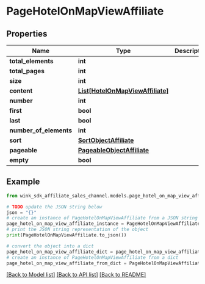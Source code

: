 # PageHotelOnMapViewAffiliate


## Properties

Name | Type | Description | Notes
------------ | ------------- | ------------- | -------------
**total_elements** | **int** |  | [optional] 
**total_pages** | **int** |  | [optional] 
**size** | **int** |  | [optional] 
**content** | [**List[HotelOnMapViewAffiliate]**](HotelOnMapViewAffiliate.md) |  | [optional] 
**number** | **int** |  | [optional] 
**first** | **bool** |  | [optional] 
**last** | **bool** |  | [optional] 
**number_of_elements** | **int** |  | [optional] 
**sort** | [**SortObjectAffiliate**](SortObjectAffiliate.md) |  | [optional] 
**pageable** | [**PageableObjectAffiliate**](PageableObjectAffiliate.md) |  | [optional] 
**empty** | **bool** |  | [optional] 

## Example

```python
from wink_sdk_affiliate_sales_channel.models.page_hotel_on_map_view_affiliate import PageHotelOnMapViewAffiliate

# TODO update the JSON string below
json = "{}"
# create an instance of PageHotelOnMapViewAffiliate from a JSON string
page_hotel_on_map_view_affiliate_instance = PageHotelOnMapViewAffiliate.from_json(json)
# print the JSON string representation of the object
print(PageHotelOnMapViewAffiliate.to_json())

# convert the object into a dict
page_hotel_on_map_view_affiliate_dict = page_hotel_on_map_view_affiliate_instance.to_dict()
# create an instance of PageHotelOnMapViewAffiliate from a dict
page_hotel_on_map_view_affiliate_from_dict = PageHotelOnMapViewAffiliate.from_dict(page_hotel_on_map_view_affiliate_dict)
```
[[Back to Model list]](../README.md#documentation-for-models) [[Back to API list]](../README.md#documentation-for-api-endpoints) [[Back to README]](../README.md)


